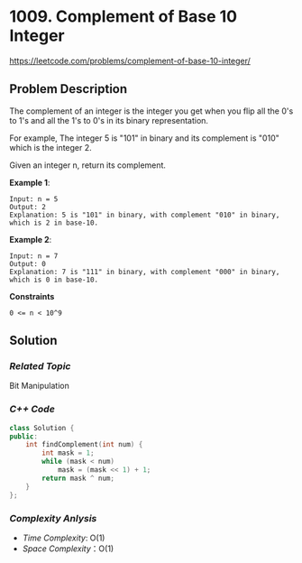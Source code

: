 # 1009. Complement of Base 10 Integer
https://leetcode.com/problems/complement-of-base-10-integer/

## Problem Description

The complement of an integer is the integer you get when you flip all the 0's to 1's and all the 1's to 0's in its binary representation.

For example, The integer 5 is "101" in binary and its complement is "010" which is the integer 2.

Given an integer n, return its complement.


**Example 1**:
```
Input: n = 5
Output: 2
Explanation: 5 is "101" in binary, with complement "010" in binary, which is 2 in base-10.
```
**Example 2**:
```
Input: n = 7
Output: 0
Explanation: 7 is "111" in binary, with complement "000" in binary, which is 0 in base-10.
```

**Constraints**
```
0 <= n < 10^9
```

## Solution

### _Related Topic_
   Bit Manipulation

### _C++ Code_
```cpp
class Solution {
public:
    int findComplement(int num) {
        int mask = 1;
        while (mask < num)
            mask = (mask << 1) + 1;
        return mask ^ num;        
    }
};
```

### _Complexity Anlysis_
- _Time Complexity_: O(1)
- _Space Complexity_：O(1)
